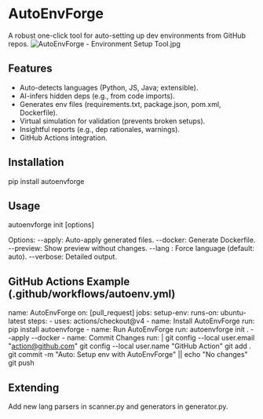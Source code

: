 # AutoEnvForge

A robust one-click tool for auto-setting up dev environments from GitHub repos.
![AutoEnvForge - Environment Setup Tool.jpg](..%2FAutoEnvForge%20-%20Environment%20Setup%20Tool.jpg)
## Features
- Auto-detects languages (Python, JS, Java; extensible).
- AI-infers hidden deps (e.g., from code imports).
- Generates env files (requirements.txt, package.json, pom.xml, Dockerfile).
- Virtual simulation for validation (prevents broken setups).
- Insightful reports (e.g., dep rationales, warnings).
- GitHub Actions integration.

## Installation
pip install autoenvforge

## Usage
autoenvforge init <repo-url-or-path> [options]

Options:
--apply: Auto-apply generated files.
--docker: Generate Dockerfile.
--preview: Show preview without changes.
--lang <lang>: Force language (default: auto).
--verbose: Detailed output.

## GitHub Actions Example (.github/workflows/autoenv.yml)
name: AutoEnvForge
on: [pull_request]
jobs:
  setup-env:
    runs-on: ubuntu-latest
    steps:
    - uses: actions/checkout@v4
    - name: Install AutoEnvForge
      run: pip install autoenvforge
    - name: Run AutoEnvForge
      run: autoenvforge init . --apply --docker
    - name: Commit Changes
      run: |
        git config --local user.email "action@github.com"
        git config --local user.name "GitHub Action"
        git add .
        git commit -m "Auto: Setup env with AutoEnvForge" || echo "No changes"
        git push

## Extending
Add new lang parsers in scanner.py and generators in generator.py.